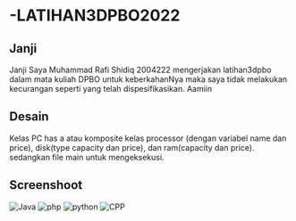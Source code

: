 # -LATIHAN3DPBO2022

## Janji
Janji Saya Muhammad Rafi Shidiq 2004222 mengerjakan latihan3dpbo dalam mata kuliah DPBO untuk keberkahanNya maka saya tidak melakukan kecurangan seperti yang telah dispesifikasikan. Aamiin

## Desain
Kelas PC has a atau komposite kelas processor (dengan variabel name dan price), disk(type capacity dan price), dan ram(capacity dan price). sedangkan file main untuk mengeksekusi.


## Screenshoot
![Java](https://user-images.githubusercontent.com/96433779/155867709-01aa74c5-3399-4fa0-b496-8d4c75260684.png)
![php](https://user-images.githubusercontent.com/96433779/155867710-86006352-5659-422c-8244-4631ac2b0154.png)
![python](https://user-images.githubusercontent.com/96433779/155867711-f967f979-95d9-474b-863b-b208d02861a3.png)
![CPP](https://user-images.githubusercontent.com/96433779/155867712-87fdee0c-e3f3-4a9b-8bca-934e3b099527.png)
